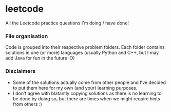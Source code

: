 # leetcode
All the Leetcode practice questions I'm doing / have done!

### File organisation
Code is grouped into their respective problem folders. Each folder contains solutions in one (or more) languages (usually Python and C++, but I may add Java for fun in the future :O)

### Disclaimers
* Some of the solutions actually come from other people and I've decided to put them here for my own (and your) learning purposes. 
* I don't agree with blatantly copying solutions as there is no learning to be done by doing so, but there are times when we might require hints from others :)
